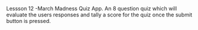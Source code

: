 Lessson 12 -March Madness Quiz App. An 8 question quiz which will evaluate the users responses and tally a score for the quiz once the submit button is pressed.

